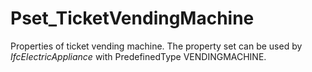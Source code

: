 # Pset_TicketVendingMachine

Properties of ticket vending machine. The property set can be used by _IfcElectricAppliance_ with PredefinedType VENDINGMACHINE.
<!-- end of short definition -->


